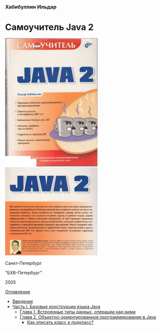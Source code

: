 ### Хабибуллин Ильдар
# Самоучитель Java 2

<img src = "cover.jpg" width = "300"> <img src = "end_cover.jpg" width = "300">

Санкт-Петербург

"БХВ-Петербург" 

2005

[Оглавление](README.md)

* [Введение](/introduction/introduction.md)
* [Часть I. Базовые конструкции языка Java](part-1/chapter-1.md)
  * [Глава 1. Встроенные типы данных, операции над ними](part-1/chapter-1.md)
  * [Глава 2. Объектно-ориентированное программирование в Java](part-1/chapter-2/obektno-orientirovannoe-programmirovanie.md)
    * [Как описать класс и подкласс?](part-1/chapter-2/kak-opisat-klass-i-podklass.md)

